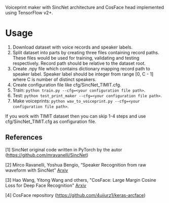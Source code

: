Voiceprint maker with SincNet architecture and CosFace head implemented using TensorFlow v2+.

# Usage
1. Download dataset with voice records and speaker labels.
2. Split dataset into parts by creating three files containing record paths. These files would be used for training, validating and testing respectively. Record path should be relative to the dataset root.
3. Create .npy file which contains dictionary mapping record path to speaker label. Speaker label should be integer from range [0, C - 1] where C is number of distinct speakers.
4. Create configuration file like cfg/SincNet_TIMIT.cfg.
5. Train: ```python train.py --cfg=<your configuration file path>```.
6. Test: ```python test_print_maker --cfg=<your configuration file path>```.
7. Make voiceprints: ```python wav_to_voiceprint.py --cfg=<your configuration file path>```.

If you work with TIMIT dataset then you can skip 1-4 steps and use cfg/SincNet_TIMIT.cfg as configuration file.

## References
[1] SincNet original code written in PyTorch by the autor (https://github.com/mravanelli/SincNet)

[2] Mirco Ravanelli, Yoshua Bengio, “Speaker Recognition from raw waveform with SincNet” [Arxiv](http://arxiv.org/abs/1808.00158)

[3] Hao Wang, Yitong Wang and others, "CosFace: Large Margin Cosine Loss for Deep Face Recognition" [Arxiv](https://arxiv.org/pdf/1801.09414.pdf)

[4] CosFace repository (https://github.com/4uiiurz1/keras-arcface)